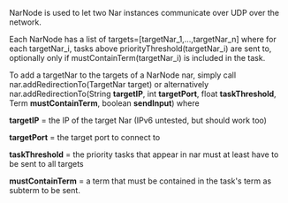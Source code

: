 NarNode is used to let two Nar instances communicate over UDP over the network.

Each NarNode has a list of targets=[targetNar_1,...,targetNar_n] where for each targetNar_i, tasks above priorityThreshold(targetNar_i) are sent to, optionally only if mustContainTerm(targetNar_i) is included in the task.

To add a targetNar to the targets of a NarNode nar, simply call nar.addRedirectionTo(TargetNar target)
or alternatively nar.addRedirectionTo(String **targetIP**, int **targetPort**, float **taskThreshold**, Term **mustContainTerm**, boolean **sendInput**)
where

**targetIP** = the IP of the target Nar (IPv6 untested, but should work too)

**targetPort** = the target port to connect to

**taskThreshold** = the priority tasks that appear in nar must at least have to be sent to all targets

**mustContainTerm** = a term that must be contained in the task's term as subterm to be sent.
